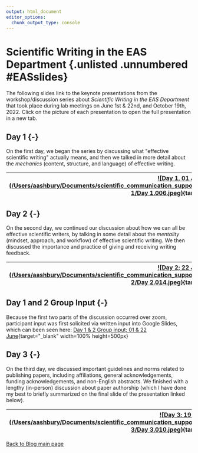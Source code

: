 ```yaml
---
output: html_document
editor_options:
  chunk_output_type: console
---
```





# Scientific Writing in the EAS Department {.unlisted .unnumbered #EASslides}

The following slides link to the keynote presentations from the workshop/discussion series about *Scientific Writing in the EAS Department* that took place during lab meetings on June 1st & 22nd, and October 19th, 2022. Click on the picture of each presentation to open the full presentation in a new tab.


## Day 1 {-}

On the first day, we began the series by discussing what "effective scientific writing" actually means, and then we talked in more detail about the *mechanics* (content, structure, and language) of effective writing.

| [![Day 1, 01 June](/Users/aashbury/Documents/scientific_communication_support_website/vignettes/7_Blog_5_Sci_Writ_EAS_series/Day 1/Day 1.006.jpeg)](https://github.com/ekopter/scientific_communication_support_website/blob/main/pdfs/Sci_Writ_EAS_series/Day_1.pdf){target="_blank"} |
|-|

## Day 2 {-}

On the second day, we continued our discussion about how we can all be effective scientific writers, by talking in some detail about the *mentality* (mindset, approach, and workflow) of effective scientific writing. We then discussed the importance and practice of giving and receiving writing feedback.

| [![Day 2; 22 June](/Users/aashbury/Documents/scientific_communication_support_website/vignettes/7_Blog_5_Sci_Writ_EAS_series/Day 2/Day 2.014.jpeg)](https://github.com/ekopter/scientific_communication_support_website/blob/main/pdfs/Sci_Writ_EAS_series/Day_2.pdf){target="_blank"} |
|-|

## Day 1 and 2 Group Input {-}

Because the first two parts of the discussion occurred over zoom, participant input was first solicited via written input into Google Slides, which can been seen here: [Day 1 & 2 Group input; 01 & 22 June](https://github.com/ekopter/scientific_communication_support_website/blob/main/pdfs/Sci_Writ_EAS_series/Day_1_group_input.pdf){target="_blank" width=100% height=500px}

## Day 3 {-}

On the third day, we discussed important guidelines and norms related to publishing papers, including affiliations, general acknowledgements, funding acknowledgements, and non-English abstracts. We finished with a lengthy (in-person) discussion about paper authorship (which I have done my best to briefly summarized on the final slide of the presentation linked below).

| [![Day 3; 19 Oct](/Users/aashbury/Documents/scientific_communication_support_website/vignettes/7_Blog_5_Sci_Writ_EAS_series/Day 3/Day 3.010.jpeg)](https://github.com/ekopter/scientific_communication_support_website/blob/main/pdfs/Sci_Writ_EAS_series/Day_3.pdf){target="_blank"}|
|-|

[Back to Blog main page](#blog_main)
